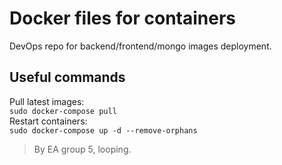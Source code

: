 # Docker files for containers

DevOps repo for backend/frontend/mongo images deployment.  

## Useful commands  
Pull latest images:    
`sudo docker-compose pull`  
Restart containers:  
`sudo docker-compose up -d --remove-orphans`  

> By EA group 5, looping.
